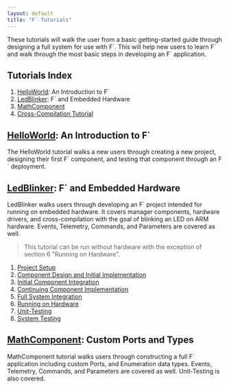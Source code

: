 ```yaml
---
layout: default
title: "F´ Tutorials"
---
```


These tutorials will walk the user from a basic getting-started guide through designing a full system for use with F´. This will help new
users to learn F´ and walk through the most basic steps in developing an F´ application.

## Tutorials Index

1. [HelloWorld](https://fprime-community.github.io/fprime-tutorial-hello-world/): An Introduction to F´
2. [LedBlinker](https://github.com/fprime-community/fprime-workshop-led-blinker/blob/main/README.md): F´ and Embedded Hardware 
3. [MathComponent](MathComponent/Tutorial.md)
4. [Cross-Compilation Tutorial](CrossCompilation/Tutorial.md)

## [HelloWorld](https://fprime-community.github.io/fprime-tutorial-hello-world/): An Introduction to F´

The HelloWorld tutorial walks a new users through creating a new project, designing their first F´ component, and testing that
component through an F´ deployment. 



## [LedBlinker](https://github.com/fprime-community/fprime-workshop-led-blinker/blob/main/README.md): F´ and Embedded Hardware 

LedBlinker walks users through developing an F´ project intended for running on embedded hardware. It covers manager components, hardware drivers, and cross-compilation with the goal of blinking an LED on ARM hardware. Events, Telemetry, Commands, and Parameters are covered as well.

> This tutorial can be run without hardware with the exception of section 6 "Running on Hardware".

1. [Project Setup](https://github.com/fprime-community/fprime-workshop-led-blinker/blob/main/docs/project-setup.md)
2. [Component Design and Initial Implementation](https://github.com/fprime-community/fprime-workshop-led-blinker/blob/main/docs/component-implementation-1.md)
3. [Initial Component Integration](https://github.com/fprime-community/fprime-workshop-led-blinker/blob/main/docs/initial-integration.md)
4. [Continuing Component Implementation](https://github.com/fprime-community/fprime-workshop-led-blinker/blob/main/docs/component-implementation-2.md)
5. [Full System Integration](https://github.com/fprime-community/fprime-workshop-led-blinker/blob/main/docs/full-integration.md)
6. [Running on Hardware](https://github.com/fprime-community/fprime-workshop-led-blinker/blob/main/docs/running-on-hardware.md)
7. [Unit-Testing](https://github.com/fprime-community/fprime-workshop-led-blinker/blob/main/docs/unit-testing.md)
8. [System Testing](https://github.com/fprime-community/fprime-workshop-led-blinker/blob/main/docs/system-testing.md)

## [MathComponent](MathComponent/Tutorial.md): Custom Ports and Types

MathComponent tutorial walks users through constructing a full F´ application including custom Ports, and Enumeration data types. Events, Telemetry, Commands, and Parameters are covered as well. Unit-Testing is also covered.
